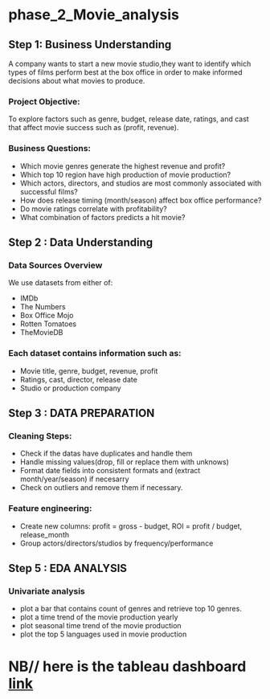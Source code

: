 # phase_2_Movie_analysis
## Step 1: Business Understanding
A company wants to start a new movie studio,they want to identify which types of films perform best at the box office in order to make informed decisions about what movies to produce.
### Project Objective:
To explore factors such as genre, budget, release date, ratings, and cast that affect movie success such as (profit, revenue).
### Business Questions:
* Which movie genres generate the highest revenue and profit?
* Which top 10 region have high production of movie production?
* Which actors, directors, and studios are most commonly associated with successful films?
* How does release timing (month/season) affect box office performance?
* Do movie ratings correlate with profitability?
* What combination of factors predicts a hit movie?
## Step 2 : Data Understanding
### Data Sources Overview
We use datasets from either of:
* IMDb
* The Numbers
* Box Office Mojo
* Rotten Tomatoes
* TheMovieDB
### Each dataset contains information such as:
* Movie title, genre, budget, revenue, profit
* Ratings, cast, director, release date
* Studio or production company
## Step 3 : DATA PREPARATION
### Cleaning Steps:
* Check if the datas have duplicates and handle them
* Handle missing values(drop, fill or replace them with unknows)
* Format date fields into consistent formats and (extract month/year/season) if necesarry
* Check on outliers and remove them if necessary.
### Feature engineering:
* Create new columns: profit = gross - budget, ROI = profit / budget, release_month
* Group actors/directors/studios by frequency/performance
##  Step 5 : EDA ANALYSIS
### Univariate analysis
* plot a bar that contains count of genres and retrieve top 10 genres.
* plot a time trend of the movie production yearly
* plot seasonal time trend of the movie production
* plot the top 5 languages used in movie production
# NB// here is the tableau dashboard [link](https://public.tableau.com/app/profile/wawira.muriithi/viz/Phase2movieproject/Moviesummary)
